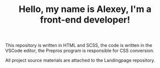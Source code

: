 <!DOCTYPE html>
<html lang="ru">
    <head>
        <title>Landingpage</title>
        <meta http-equiv="Content-Type" content="text/html;charset=UTF-8">
        <meta name="viewport" content="width=device-width, initial-scale=1.0, maximum-scale=1.0, user-skalable=0">
    </head>
    <body>
      <header>
        <h1>Hello, my name is Alexey, I'm a front-end developer!</h1>
      </header>
      <div>
        <p>This repository is written in HTML and SCSS, the code is written in the VSCode editor, the Prepros program is responsible for CSS conversion.</p>
      </div>
      <footer>
       <p>All project source materials are attached to the Landingpage repository.</p>
      </footer>
    </body>
  </html>
